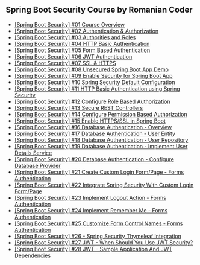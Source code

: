 ## Spring Boot Security Course by Romanian Coder

- [[Spring Boot Security] #01 Course Overview](https://www.youtube.com/watch?v=EPd-u8ibXBY&t=6s)
- [[Spring Boot Security] #02 Authentication & Authorization](https://www.youtube.com/watch?v=4XFmMHYg_Ok)
- [[Spring Boot Security] #03 Authorities and Roles](https://www.youtube.com/watch?v=HWp0tRYJVCY)
- [[Spring Boot Security] #04 HTTP Basic Authentication](https://www.youtube.com/watch?v=fjkxqmRlA9E&t=16s)
- [[Spring Boot Security] #05 Form Based Authentication](https://www.youtube.com/watch?v=YMiAgD6sfyU)
- [[Spring Boot Security] #06 JWT Authentication](https://www.youtube.com/watch?v=x6bzYyMY0GA)
- [[Spring Boot Security] #07 SSL & HTTPS](https://www.youtube.com/watch?v=cle8avHVCQY&t=10s)
- [[Spring Boot Security] #08 Unsecured Spring Boot App Demo](https://www.youtube.com/watch?v=yJ7phtxCrVk)
- [[Spring Boot Security] #09 Enable Security for Spring Boot App](https://www.youtube.com/watch?v=5QEtVG0Dh1I)
- [[Spring Boot Security] #10 Spring Security Default Configuration](https://www.youtube.com/watch?v=G-CK9DgD9Ts)
- [[Spring Boot Security] #11 HTTP Basic Authentication using Spring Security](https://www.youtube.com/watch?v=hF-iMHpl970)
- [[Spring Boot Security] #12 Configure Role Based Authorization](https://www.youtube.com/watch?v=tYpS8BmrEyo&t=22s)
- [[Spring Boot Security] #13 Secure REST Controllers](https://www.youtube.com/watch?v=OYr9HUPmhSw)
- [[Spring Boot Security] #14 Configure Permission Based Authorization](https://www.youtube.com/watch?v=HAmqB123sDc)
- [[Spring Boot Security] #15 Enable HTTPS/SSL in Spring Boot](https://www.youtube.com/watch?v=HLSmjZ5vN0w)
- [[Spring Boot Security] #16 Database Authentication - Overview](https://www.youtube.com/watch?v=4l5d-ZVkDPg)
- [[Spring Boot Security] #17 Database Authentication - User Entity](https://www.youtube.com/watch?v=q6U0Jb-ZsBA)
- [[Spring Boot Security] #18 Database Authentication - User Repository](https://www.youtube.com/watch?v=9njh71HmE5Y)
- [[Spring Boot Security] #19 Database Authentication - Implement User Details Service](https://www.youtube.com/watch?v=TDuVY8PFU3Q)
- [[Spring Boot Security] #20 Database Authentication - Configure Database Provider](https://www.youtube.com/watch?v=wNN6S_HsD4o)
- [[Spring Boot Security] #21 Create Custom Login Form/Page - Forms Authentication](https://www.youtube.com/watch?v=roiPQGk37JQ)
- [[Spring Boot Security] #22 Integrate Spring Security With Custom Login Form/Page](https://www.youtube.com/watch?v=Z6ZG6BIgW-Q)
- [[Spring Boot Security] #23 Implement Logout Action - Forms Authentication](https://www.youtube.com/watch?v=jgn-D271qWA)
- [[Spring Boot Security] #24 Implement Remember Me - Forms Authentication](https://www.youtube.com/watch?v=26Td9t_NdNw)
- [[Spring Boot Security] #25 Customize Form Control Names - Forms Authentication](https://www.youtube.com/watch?v=26Td9t_NdNw)
- [[Spring Boot Security] #26 - Spring Security Thymeleaf Integration](https://www.youtube.com/watch?v=pOMns4h5fQg)
- [[Spring Boot Security] #27 JWT - When Should You Use JWT Security?](https://www.youtube.com/watch?v=i7Iv6JpuBRs)
- [[Spring Boot Security] #28 JWT - Sample Application And JWT Dependencies](https://www.youtube.com/watch?v=QDyurR05hwk)
